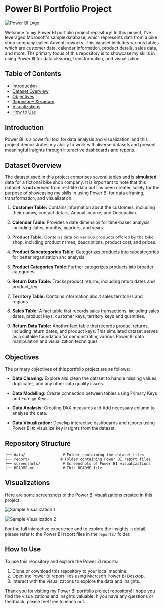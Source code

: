 # Power BI Portfolio Project

![Power BI Logo](https://upload.wikimedia.org/wikipedia/commons/c/cf/New_Power_BI_Logo.svg)

Welcome to my Power BI portfolio project repository! In this project, I've leveraged Microsoft's sample database, which represents data from a bike shop company called Adventureworks. This dataset includes various tables which are customer data, calendar information, product details, sales data, and more. The primary focus of this repository is to showcase my skills in using Power BI for data cleaning, transformation, and visualization.

## Table of Contents
- [Introduction](#introduction)
- [Dataset Overview](#dataset-overview)
- [Objectives](#objectives)
- [Repository Structure](#repository-structure)
- [Visualizations](#visualizations)
- [How to Use](#how-to-use)


## Introduction
Power BI is a powerful tool for data analysis and visualization, and this project demonstrates my ability to work with diverse datasets and present meaningful insights through interactive dashboards and reports.

## Dataset Overview
The dataset used in this project comprises several tables and is **simulated** data for a fictional bike shop company. It is important to note that this dataset is **not** derived from real-life data but has been created solely for the purpose of showcasing my skills in using Power BI for data cleaning, transformation, and visualization.

1. **Customer Table:** Contains information about the customers, including their names, contact details, Annual income, and Occupation.

2. **Calendar Table:** Provides a date dimension for time-based analysis, including dates, months, quarters, and years.

3. **Product Table:** Contains data on various products offered by the bike shop, including product names, descriptions, product cost, and prices.

4. **Product Subcategories Table:** Categorizes products into subcategories for better organization and analysis.

5. **Product Categories Table:** Further categorizes products into broader categories.

6. **Return Data Table:** Tracks product returns, including return dates and product_key.

7. **Territory Table:** Contains information about sales territories and regions.

8. **Sales Table:** A fact table that records sales transactions, including sales dates, product keys, customer keys, territory keys and quantities.

9. **Return Data Table:** Another fact table that records product returns, including return dates, and product keys. 
This simulated dataset serves as a suitable foundation for demonstrating various Power BI data manipulation and visualization techniques.

## Objectives

The primary objectives of this portfolio project are as follows:

- **Data Cleaning:** Explore and clean the dataset to handle missing values, duplicates, and any other data quality issues.

- **Data Modelling:** Create connection between tables using Primary Keys and Foreign Keys.

- **Data Analysis:** Creating DAX measures and Add necessary column to analyse the data.

- **Data Visualization:** Develop interactive dashboards and reports using Power BI to visualize key insights from the dataset.

## Repository Structure
```
├── data/                 # Folder containing the dataset files
├── report/              # Folder containing Power BI report files
├── screenshots/          # Screenshots of Power BI visualizations
├── README.md             # This README file

```

## Visualizations
Here are some screenshots of the Power BI visualizations created in this project:

![Sample Visualization 1]("https://github.com/Salisachan/Power_BI_projects/blob/master/screenshots/Screenshot%202023-09-17%20140031.png")

![Sample Visualization 2]("https://github.com/Salisachan/Power_BI_projects/blob/master/screenshots/Screenshot%202023-09-17%20140313.png")

For the full interactive experience and to explore the insights in detail, please refer to the Power BI report files in the `reports/` folder.

## How to Use
To use this repository and explore the Power BI reports:

1. Clone or download this repository to your local machine.
2. Open the Power BI report files using Microsoft Power BI Desktop.
3. Interact with the visualizations to explore the data and insights.

Thank you for visiting my Power BI portfolio project repository! I hope you find the visualizations and insights valuable. If you have any questions or feedback, please feel free to reach out.
